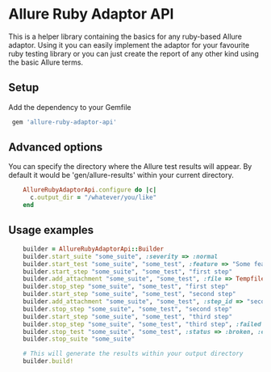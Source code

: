 # Allure Ruby Adaptor API

This is a helper library containing the basics for any ruby-based Allure adaptor.
Using it you can easily implement the adaptor for your favourite ruby testing library or
you can just create the report of any other kind using the basic Allure terms.

## Setup

Add the dependency to your Gemfile

```ruby
 gem 'allure-ruby-adaptor-api'
```

## Advanced options

You can specify the directory where the Allure test results will appear. By default it would be 'gen/allure-results' within
your current directory.

```ruby
    AllureRubyAdaptorApi.configure do |c|
      c.output_dir = "/whatever/you/like"
    end
```

## Usage examples

```ruby
    builder = AllureRubyAdaptorApi::Builder
    builder.start_suite "some_suite", :severity => :normal
    builder.start_test "some_suite", "some_test", :feature => "Some feature", :severity => :critical
    builder.start_step "some_suite", "some_test", "first step"
    builder.add_attachment "some_suite", "some_test", :file => Tempfile.new("somefile")
    builder.stop_step "some_suite", "some_test", "first step"
    builder.start_step "some_suite", "some_test", "second step"
    builder.add_attachment "some_suite", "some_test", :step_id => "second step", :file => Tempfile.new("somefile")
    builder.stop_step "some_suite", "some_test", "second step"
    builder.start_step "some_suite", "some_test", "third step"
    builder.stop_step "some_suite", "some_test", "third step", :failed
    builder.stop_test "some_suite", "some_test", :status => :broken, :exception => Exception.new("some error")
    builder.stop_suite "some_suite"

    # This will generate the results within your output directory
    builder.build!
```
